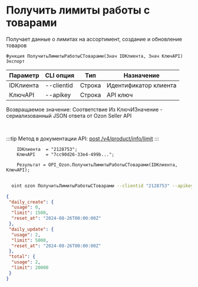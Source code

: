 ﻿---
sidebar_position: 5
---

# Получить лимиты работы с товарами
 Получает данные о лимитах на ассортимент, создание и обновление товаров



`Функция ПолучитьЛимитыРаботыСТоварами(Знач IDКлиента, Знач КлючAPI) Экспорт`

  | Параметр | CLI опция | Тип | Назначение |
  |-|-|-|-|
  | IDКлиента | --clientid | Строка | Идентификатор клиента |
  | КлючAPI | --apikey | Строка | API ключ |

  
  Возвращаемое значение:   Соответствие Из КлючИЗначение - сериализованный JSON ответа от Ozon Seller API

<br/>

:::tip
Метод в документации API: [post /v4/product/info/limit](https://docs.ozon.ru/api/seller/#operation/ProductAPI_GetUploadQuota)
:::
<br/>


```bsl title="Пример кода"
    IDКлиента  = "2128753";
    КлючAPI    = "7cc90d26-33e4-499b...";

    Результат = OPI_Ozon.ПолучитьЛимитыРаботыСТоварами(IDКлиента, КлючAPI);
```



```sh title="Пример команды CLI"
    
  oint ozon ПолучитьЛимитыРаботыСТоварами --clientid "2128753" --apikey "7cc90d26-33e4-499b..."

```

```json title="Результат"
{
 "daily_create": {
  "usage": 0,
  "limit": 1500,
  "reset_at": "2024-08-26T00:00:00Z"
 },
 "daily_update": {
  "usage": 2,
  "limit": 5000,
  "reset_at": "2024-08-26T00:00:00Z"
 },
 "total": {
  "usage": 2,
  "limit": 20000
 }
}
```
